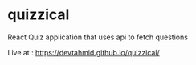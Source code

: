 # quizzical
React Quiz application that uses api to fetch questions

Live at : https://devtahmid.github.io/quizzical/ 
